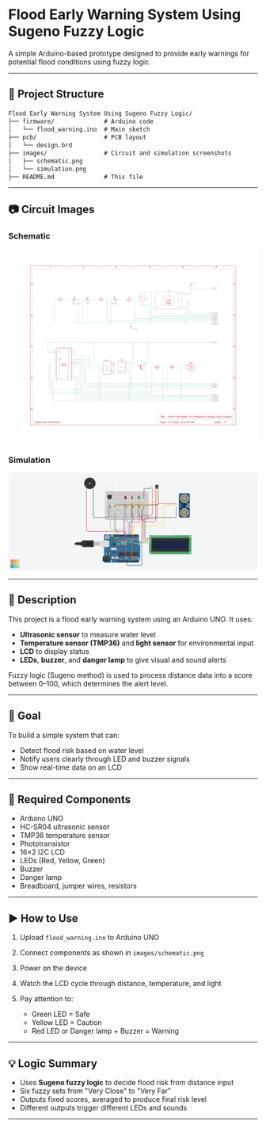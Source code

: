 # Flood Early Warning System Using Sugeno Fuzzy Logic

A simple Arduino-based prototype designed to provide early warnings for potential flood conditions using fuzzy logic.

---

## 📁 Project Structure

```
Flood Early Warning System Using Sugeno Fuzzy Logic/
├── firmware/              # Arduino code
│   └── flood_warning.ino  # Main sketch
├── pcb/                   # PCB layout
│   └── design.brd
├── images/                # Circuit and simulation screenshots
│   ├── schematic.png
│   └── simulation.png
├── README.md              # This file
```

---

## 📷 Circuit Images

### Schematic

![Schematic](Flood%20Early%20Warning%20System%20Using%20Sugeno%20Fuzzy%20Logic/Images/schematic.jpg)


### Simulation

![Simulation](Flood%20Early%20Warning%20System%20Using%20Sugeno%20Fuzzy%20Logic/Images/simulation.png)

---

## 🧾 Description

This project is a flood early warning system using an Arduino UNO. It uses:

* **Ultrasonic sensor** to measure water level
* **Temperature sensor (TMP36)** and **light sensor** for environmental input
* **LCD** to display status
* **LEDs**, **buzzer**, and **danger lamp** to give visual and sound alerts

Fuzzy logic (Sugeno method) is used to process distance data into a score between 0–100, which determines the alert level.

---

## 🎯 Goal

To build a simple system that can:

* Detect flood risk based on water level
* Notify users clearly through LED and buzzer signals
* Show real-time data on an LCD

---

## 🔧 Required Components

* Arduino UNO
* HC-SR04 ultrasonic sensor
* TMP36 temperature sensor
* Phototransistor
* 16×2 I2C LCD
* LEDs (Red, Yellow, Green)
* Buzzer
* Danger lamp
* Breadboard, jumper wires, resistors

---

## ▶️ How to Use

1. Upload `flood_warning.ino` to Arduino UNO
2. Connect components as shown in `images/schematic.png`
3. Power on the device
4. Watch the LCD cycle through distance, temperature, and light
5. Pay attention to:

   * Green LED = Safe
   * Yellow LED = Caution
   * Red LED or Danger lamp + Buzzer = Warning

---

## 💡 Logic Summary

* Uses **Sugeno fuzzy logic** to decide flood risk from distance input
* Six fuzzy sets from "Very Close" to "Very Far"
* Outputs fixed scores, averaged to produce final risk level
* Different outputs trigger different LEDs and sounds

---
